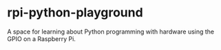 # rpi-python-playground
A space for learning about Python programming with hardware using the GPIO on a Raspberry Pi.
